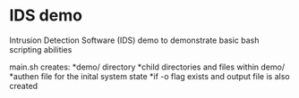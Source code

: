 # IDS demo

Intrusion Detection Software (IDS) demo to demonstrate basic bash scripting abilities

main.sh creates:
*demo/ directory
*child directories and files within demo/
*authen file for the inital system state
*if -o flag exists and output file is also created

